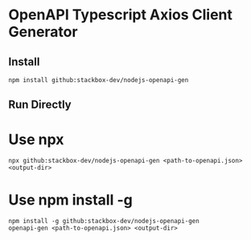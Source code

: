# OpenAPI Typescript Axios Client Generator

## Install

```
npm install github:stackbox-dev/nodejs-openapi-gen
```

## Run Directly
# Use npx
```
npx github:stackbox-dev/nodejs-openapi-gen <path-to-openapi.json> <output-dir>
```
# Use npm install -g
```
npm install -g github:stackbox-dev/nodejs-openapi-gen
openapi-gen <path-to-openapi.json> <output-dir>
```
